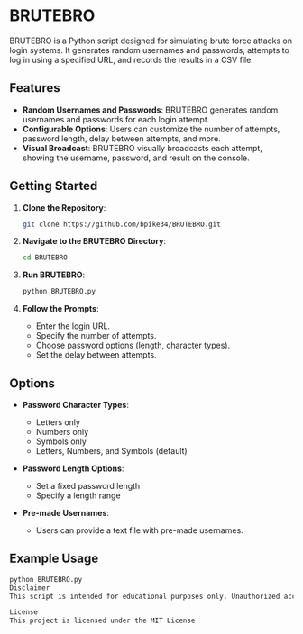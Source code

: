 # BRUTEBRO

BRUTEBRO is a Python script designed for simulating brute force attacks on login systems. It generates random usernames and passwords, attempts to log in using a specified URL, and records the results in a CSV file.

## Features

- **Random Usernames and Passwords**: BRUTEBRO generates random usernames and passwords for each login attempt.
- **Configurable Options**: Users can customize the number of attempts, password length, delay between attempts, and more.
- **Visual Broadcast**: BRUTEBRO visually broadcasts each attempt, showing the username, password, and result on the console.

## Getting Started

1. **Clone the Repository**:

    ```bash
    git clone https://github.com/bpike34/BRUTEBRO.git
    ```

2. **Navigate to the BRUTEBRO Directory**:

    ```bash
    cd BRUTEBRO
    ```

3. **Run BRUTEBRO**:

    ```bash
    python BRUTEBRO.py
    ```

4. **Follow the Prompts**:

    - Enter the login URL.
    - Specify the number of attempts.
    - Choose password options (length, character types).
    - Set the delay between attempts.

## Options

- **Password Character Types**:
    - Letters only
    - Numbers only
    - Symbols only
    - Letters, Numbers, and Symbols (default)

- **Password Length Options**:
    - Set a fixed password length
    - Specify a length range

- **Pre-made Usernames**:
    - Users can provide a text file with pre-made usernames.

## Example Usage

```bash
python BRUTEBRO.py
Disclaimer
This script is intended for educational purposes only. Unauthorized access to computer systems is illegal.

License
This project is licensed under the MIT License
